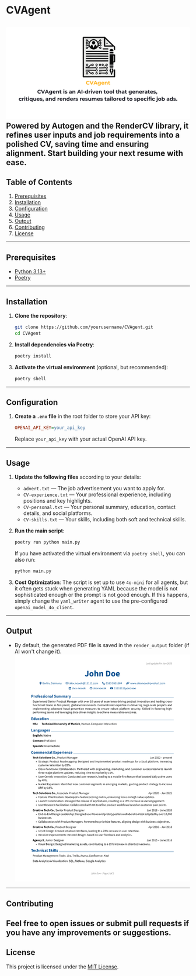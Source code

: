 
# CVAgent
![Social-preview](./Social-preview.png)
Powered by **Autogen** and the **RenderCV** library, it refines user inputs and job requirements into a polished CV, saving time and ensuring alignment. Start building your next resume with ease.
---

## Table of Contents
1. [Prerequisites](#prerequisites)
2. [Installation](#installation)
3. [Configuration](#configuration)
4. [Usage](#usage)
5. [Output](#output)
6. [Contributing](#contributing)
7. [License](#license)

---

## Prerequisites
- [Python 3.13+](https://www.python.org/downloads/)
- [Poetry](https://python-poetry.org/docs/)

---

## Installation
1. **Clone the repository**:
   ```bash
   git clone https://github.com/yourusername/CVAgent.git
   cd CVAgent
   ```

2. **Install dependencies via Poetry**:
   ```bash
   poetry install
   ```

3. **Activate the virtual environment** (optional, but recommended):
   ```bash
   poetry shell
   ```

---

## Configuration
1. **Create a `.env` file** in the root folder to store your API key:
   ```ini
   OPENAI_API_KEY=your_api_key
   ```
   Replace `your_api_key` with your actual OpenAI API key.

---

## Usage
1. **Update the following files** according to your details:
   - `advert.txt` — The job advertisement you want to apply for.
   - `CV-experience.txt` — Your professional experience, including positions and key highlights.
   - `CV-personal.txt` — Your personal summary, education, contact details, and social platforms.
   - `CV-skills.txt` — Your skills, including both soft and technical skills.

2. **Run the main script**:
   ```bash
   poetry run python main.py
   ```
   If you have activated the virtual environment via `poetry shell`, you can also run:
   ```bash
   python main.py
   ```
3. **Cost Optimization**:
    The script is set up to use `4o-mini` for all agents, but it often gets stuck when generating YAML because the model is not sophisticated enough or the prompt is not good enough.
If this happens, simply change the `yaml_writer` agent to use the pre-configured `openai_model_4o_client`.
---

## Output
- By default, the generated PDF file is saved in the `render_output` folder (if AI won't change it).
![Example_pdf_output](./rendercv_output/John_Doe_CV_1.png)
---

## Contributing
Feel free to open issues or submit pull requests if you have any improvements or suggestions.
---

## License
This project is licensed under the [MIT License](LICENSE).
